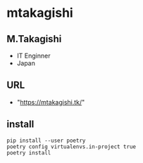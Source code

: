 # mtakagishi

## M.Takagishi

* IT Enginner
* Japan

## URL

* "https://mtakagishi.tk/"

## install

```
pip install --user poetry
poetry config virtualenvs.in-project true
poetry install
```
